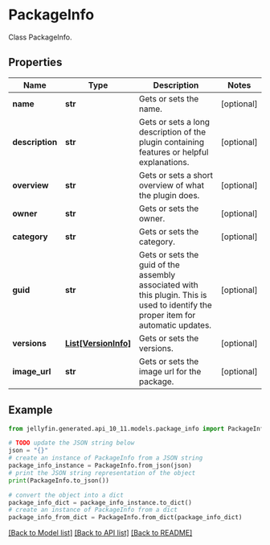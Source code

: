# PackageInfo

Class PackageInfo.

## Properties

Name | Type | Description | Notes
------------ | ------------- | ------------- | -------------
**name** | **str** | Gets or sets the name. | [optional] 
**description** | **str** | Gets or sets a long description of the plugin containing features or helpful explanations. | [optional] 
**overview** | **str** | Gets or sets a short overview of what the plugin does. | [optional] 
**owner** | **str** | Gets or sets the owner. | [optional] 
**category** | **str** | Gets or sets the category. | [optional] 
**guid** | **str** | Gets or sets the guid of the assembly associated with this plugin.  This is used to identify the proper item for automatic updates. | [optional] 
**versions** | [**List[VersionInfo]**](VersionInfo.md) | Gets or sets the versions. | [optional] 
**image_url** | **str** | Gets or sets the image url for the package. | [optional] 

## Example

```python
from jellyfin.generated.api_10_11.models.package_info import PackageInfo

# TODO update the JSON string below
json = "{}"
# create an instance of PackageInfo from a JSON string
package_info_instance = PackageInfo.from_json(json)
# print the JSON string representation of the object
print(PackageInfo.to_json())

# convert the object into a dict
package_info_dict = package_info_instance.to_dict()
# create an instance of PackageInfo from a dict
package_info_from_dict = PackageInfo.from_dict(package_info_dict)
```
[[Back to Model list]](../README.md#documentation-for-models) [[Back to API list]](../README.md#documentation-for-api-endpoints) [[Back to README]](../README.md)


